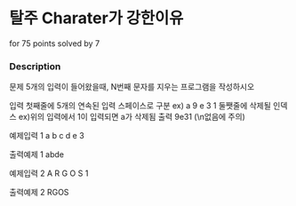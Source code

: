 # 탈주 Charater가 강한이유
for 75 points solved by 7

### Description

문제
5개의 입력이 들어왔을때,
N번째 문자를 지우는 프로그램을 작성하시오

입력
첫째줄에 5개의 연속된 입력 스페이스로 구분 ex) a 9 e 3 1
둘쨋줄에 삭제될 인덱스 ex)위의 입력에서 1이 입력되면 a가 삭제됨
출력
9e31 (\n없음에 주의)


예제입력 1
a b c d e
3

출력예제 1
abde


예제입력 2
A R G O S
1

출력예제 2
RGOS
